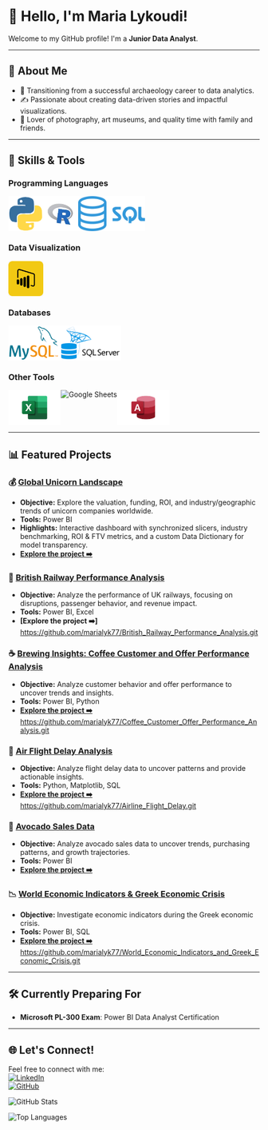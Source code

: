 # 💓 Hello, I'm Maria Lykoudi!

Welcome to my GitHub profile! I'm a **Junior Data Analyst**.

---


## 🎨 About Me
- 🌱 Transitioning from a successful archaeology career to data analytics.
- ✍️ Passionate about creating data-driven stories and impactful visualizations.
- 📸 Lover of photography, art museums, and quality time with family and friends.

---


## 🌟 Skills & Tools

### Programming Languages  
<div style="display: flex; align-items: center; flex-wrap: wrap;">
  <img src="assets/python-logo.png" alt="Python" height="70">
  <img src="assets/r-logo.png" alt="R" height="70">
  <img src="assets/sql-logo.png" alt="SQL" height="70">
</div> 

### Data Visualization  
<div style="display: flex; align-items: center; flex-wrap: wrap;">
  <img src="assets/powerbi-logo2.png" alt="Power BI" height="70">
</div>

### Databases  
<div style="display: flex; align-items: center; flex-wrap: wrap;">
  <img src="assets/Mysql.png" alt="MySQL" height="70">
  <img src="assets/sqlserver-logo.png" alt="SQL Server" height="70">
</div>

### Other Tools  
<div style="display: flex; align-items: center; flex-wrap: wrap;">
  <img src="assets/excel-logo.png" alt="Excel" height="70">
  <img src="https://img.icons8.com/color/48/000000/google-sheets.png" alt="Google Sheets" height="70">
  <img src="assets/access-logo.png" alt="Access" height="70">
</div>




---

## 📊 Featured Projects

### 💰 [Global Unicorn Landscape](https://github.com/marialyk77/Global_Unicorn_Landscape.git)
- **Objective:** Explore the valuation, funding, ROI, and industry/geographic trends of unicorn companies worldwide.  
- **Tools:** Power BI  
- **Highlights:** Interactive dashboard with synchronized slicers, industry benchmarking, ROI & FTV metrics, and a custom Data Dictionary for model transparency.  
- **[Explore the project ➡️](https://github.com/marialyk77/Global_Unicorn_Landscape.git)**

### 🚆 [British Railway Performance Analysis](#)
- **Objective:** Analyze the performance of UK railways, focusing on disruptions, passenger behavior, and revenue impact.
- **Tools:** Power BI, Excel
- **[Explore the project ➡️]** https://github.com/marialyk77/British_Railway_Performance_Analysis.git

### ☕ [Brewing Insights: Coffee Customer and Offer Performance Analysis](#)  
- **Objective:** Analyze customer behavior and offer performance to uncover trends and insights.  
- **Tools:** Power BI, Python  
- **[Explore the project ➡️](#)** https://github.com/marialyk77/Coffee_Customer_Offer_Performance_Analysis.git
  
### 🚀 [Air Flight Delay Analysis](#)
- **Objective:** Analyze flight delay data to uncover patterns and provide actionable insights.
- **Tools:** Python, Matplotlib, SQL
- **[Explore the project ➡️](#)** https://github.com/marialyk77/Airline_Flight_Delay.git

### 🥑 [Avocado Sales Data](https://github.com/marialyk77/Avocado_Sales.git)
- **Objective:** Analyze avocado sales data to uncover trends, purchasing patterns, and growth trajectories.
- **Tools:** Power BI
- **[Explore the project ➡️](https://github.com/marialyk77/Avocado_Sales.git)**

### 📉 [World Economic Indicators & Greek Economic Crisis](#)
- **Objective:** Investigate economic indicators during the Greek economic crisis.
- **Tools:** Power BI, SQL
- **[Explore the project ➡️](#)** https://github.com/marialyk77/World_Economic_Indicators_and_Greek_Economic_Crisis.git

---

## 🛠️ Currently Preparing For  
- **Microsoft PL-300 Exam**: Power BI Data Analyst Certification  


---

## 🌐 Let's Connect!
Feel free to connect with me:  
[![LinkedIn](https://img.shields.io/badge/LinkedIn-Connect-blue)](https://linkedin.com/in/lykoudi)  
[![GitHub](https://img.shields.io/badge/GitHub-Follow-lightgrey)](https://github.com/marialyk77)  



![GitHub Stats](https://github-readme-stats.vercel.app/api?username=marialyk77&show_icons=true&theme=radical)

![Top Languages](https://github-readme-stats.vercel.app/api/top-langs/?username=marialyk77&layout=compact&theme=radical)
